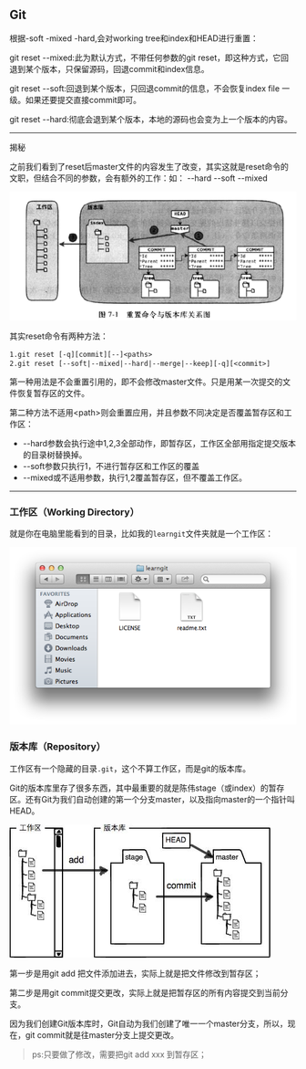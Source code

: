 ## Git

根据-soft -mixed -hard,会对working tree和index和HEAD进行重置：

git reset --mixed:此为默认方式，不带任何参数的git reset，即这种方式，它回退到某个版本，只保留源码，回退commit和index信息。

git reset --soft:回退到某个版本，只回退commit的信息，不会恢复index file 一级。如果还要提交直接commit即可。

git reset --hard:彻底会退到某个版本，本地的源码也会变为上一个版本的内容。


----
揭秘

之前我们看到了reset后master文件的内容发生了改变，其实这就是reset命令的文职，但结合不同的参数，会有额外的工作：如： --hard --soft --mixed 


 ![重置命令与版本库关系图](https://github.com/695954085/biji-note-/blob/master/res/git_reset_introduction.png?raw=true)


其实reset命令有两种方法：

	1.git reset [-q][commit][--]<paths>
	2.git reset [--soft|--mixed|--hard|--merge|--keep][-q][<commit>]

第一种用法是不会重置引用的，即不会修改master文件。只是用某一次提交的文件恢复暂存区的文件。

第二种方法不适用&lt;path&gt;则会重置应用，并且参数不同决定是否覆盖暂存区和工作区：

- --hard参数会执行途中1,2,3全部动作，即暂存区，工作区全部用指定提交版本的目录树替换掉。
- --soft参数只执行1，不进行暂存区和工作区的覆盖
- --mixed或不适用参数，执行1,2覆盖暂存区，但不覆盖工作区。



----------
### 工作区（Working Directory）

就是你在电脑里能看到的目录，比如我的<code>learngit</code>文件夹就是一个工作区：

![](https://github.com/695954085/biji-note-/blob/master/res/WorkingDirectory_learngit.png?raw=true)

### 版本库（Repository）

工作区有一个隐藏的目录<code>.git</code>，这个不算工作区，而是git的版本库。

Git的版本库里存了很多东西，其中最重要的就是陈伟stage（或index）的暂存区。还有Git为我们自动创建的第一个分支master，以及指向master的一个指针叫HEAD。

![](https://github.com/695954085/biji-note-/blob/master/res/index_learngit.jpg?raw=true)

第一步是用git add 把文件添加进去，实际上就是把文件修改到暂存区；

第二步是用git commit提交更改，实际上就是把暂存区的所有内容提交到当前分支。

因为我们创建Git版本库时，Git自动为我们创建了唯一一个master分支，所以，现在，git commit就是往master分支上提交更改。

> ps:只要做了修改，需要把git add xxx 到暂存区；

